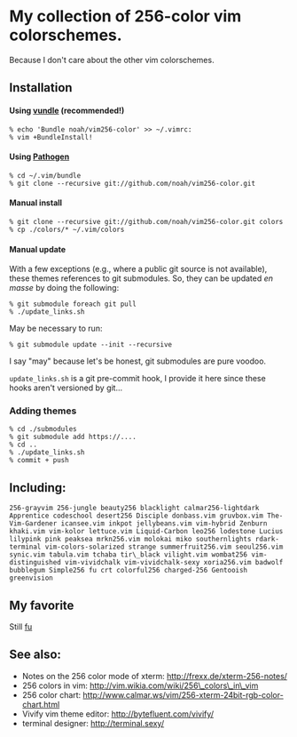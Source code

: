 # My collection of 256-color vim colorschemes.
Because I don't care about the other vim colorschemes.

## Installation

#### Using [vundle](https://github.com/gmarik/vundle/) (**recommended!**)

    % echo 'Bundle noah/vim256-color' >> ~/.vimrc:
    % vim +BundleInstall!

#### Using [Pathogen](http://www.vim.org/scripts/script.php?script_id=2332)

    % cd ~/.vim/bundle
    % git clone --recursive git://github.com/noah/vim256-color.git

#### Manual install

    % git clone --recursive git://github.com/noah/vim256-color.git colors
    % cp ./colors/* ~/.vim/colors

#### Manual update

With a few exceptions (e.g., where a public git source is not
available), these themes references to git submodules.  So, they can be
updated *en masse* by doing the following:

    % git submodule foreach git pull
    % ./update_links.sh

May be necessary to run:

    % git submodule update --init --recursive

I say "may" because let's be honest, git submodules are pure voodoo.

`update_links.sh` is a git pre-commit hook, I provide it here since
these hooks aren't versioned by git...

### Adding themes

    % cd ./submodules
    % git submodule add https://....
    % cd ..
    % ./update_links.sh
    % commit + push

## Including:

    256-grayvim 256-jungle beauty256 blacklight calmar256-lightdark Apprentice codeschool desert256 Disciple donbass.vim gruvbox.vim The-Vim-Gardener icansee.vim inkpot jellybeans.vim vim-hybrid Zenburn khaki.vim vim-kolor lettuce.vim Liquid-Carbon leo256 lodestone Lucius lilypink pink peaksea mrkn256.vim molokai miko southernlights rdark-terminal vim-colors-solarized strange summerfruit256.vim seoul256.vim synic.vim tabula.vim tchaba tir\_black vilight.vim wombat256 vim-distinguished vim-vividchalk vim-vividchalk-sexy xoria256.vim badwolf bubblegum Simple256 fu crt colorful256 charged-256 Gentooish greenvision


## My favorite

Still [fu](https://aaron-mueller.de/blog/the-most-awesome-colorscheme-for-vim)

## See also:

* Notes on the 256 color mode of xterm: http://frexx.de/xterm-256-notes/
* 256 colors in vim: http://vim.wikia.com/wiki/256\_colors\_in\_vim
* 256 color chart: http://www.calmar.ws/vim/256-xterm-24bit-rgb-color-chart.html
* Vivify vim theme editor: http://bytefluent.com/vivify/
* terminal designer: http://terminal.sexy/
